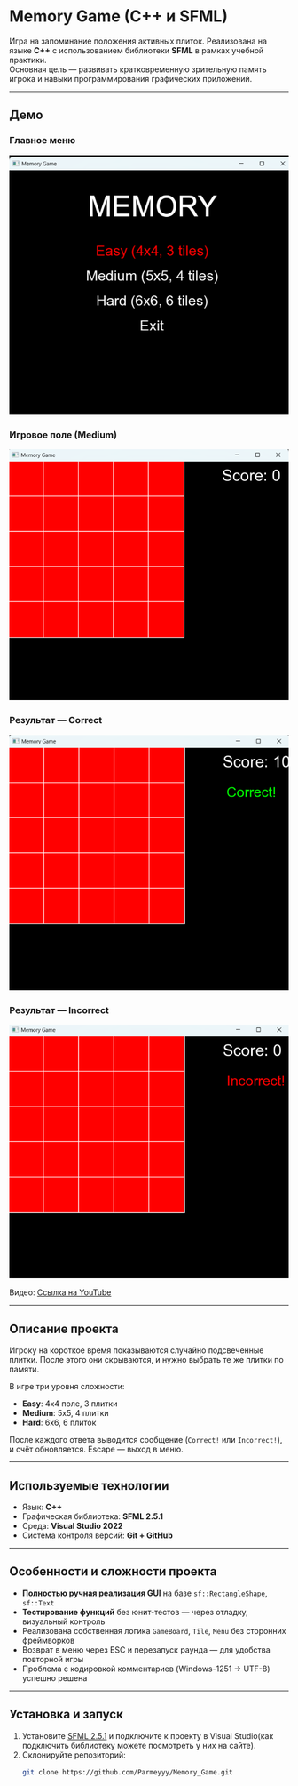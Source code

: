 ﻿# Memory Game (C++ и SFML)

Игра на запоминание положения активных плиток. Реализована на языке **C++** с использованием библиотеки **SFML** в рамках учебной практики.  
Основная цель — развивать кратковременную зрительную память игрока и навыки программирования графических приложений.

---

## Демо

### Главное меню  
![Главное меню](screen/menu.png)

### Игровое поле (Medium)  
![Игровое поле](screen/gameboard.png)

### Результат — Correct  
![Правильный ответ](screen/incorrect.png)

### Результат — Incorrect  
![Неправильный ответ](screen/correct.png)

Видео: [Ссылка на YouTube ](https://youtu.be/v0nlV29p1OQ)

---

## Описание проекта

Игроку на короткое время показываются случайно подсвеченные плитки. После этого они скрываются, и нужно выбрать те же плитки по памяти.  

В игре три уровня сложности:
- **Easy**: 4x4 поле, 3 плитки
- **Medium**: 5x5, 4 плитки
- **Hard**: 6x6, 6 плиток

После каждого ответа выводится сообщение (`Correct!` или `Incorrect!`), и счёт обновляется. 
Escape — выход в меню.

---

## Используемые технологии

- Язык: **C++**
- Графическая библиотека: **SFML 2.5.1**
- Среда: **Visual Studio 2022**
- Система контроля версий: **Git + GitHub**

---

## Особенности и сложности проекта

-  **Полностью ручная реализация GUI** на базе `sf::RectangleShape`, `sf::Text`
- **Тестирование функций** без юнит-тестов — через отладку, визуальный контроль
- Реализована собственная логика `GameBoard`, `Tile`, `Menu` без сторонних фреймворков
- Возврат в меню через ESC и перезапуск раунда — для удобства повторной игры
- Проблема с кодировкой комментариев (Windows-1251 -> UTF-8) успешно решена

---

## Установка и запуск

1. Установите [SFML 2.5.1](https://www.sfml-dev.org/download.php) и подключите к проекту в Visual Studio(как подключить библиотеку можете посмотреть у них на сайте).
2. Склонируйте репозиторий:
   ```bash
   git clone https://github.com/Parmeyyy/Memory_Game.git
